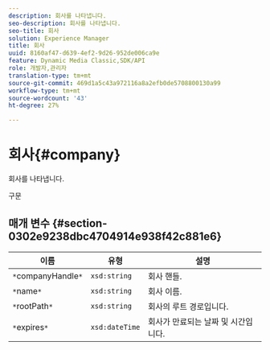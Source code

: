 ```yaml
---
description: 회사를 나타냅니다.
seo-description: 회사를 나타냅니다.
seo-title: 회사
solution: Experience Manager
title: 회사
uuid: 8160af47-d639-4ef2-9d26-952de006ca9e
feature: Dynamic Media Classic,SDK/API
role: 개발자,관리자
translation-type: tm+mt
source-git-commit: 469d1a5c43a972116a8a2efb0de5708800130a99
workflow-type: tm+mt
source-wordcount: '43'
ht-degree: 27%

---
```



# 회사{#company}

회사를 나타냅니다.

구문

## 매개 변수 {#section-0302e9238dbc4704914e938f42c881e6}

| 이름 | 유형 | 설명 |
|---|---|---|
| `*`companyHandle`*` | `xsd:string` | 회사 핸들. |
| `*`name`*` | `xsd:string` | 회사 이름. |
| `*`rootPath`*` | `xsd:string` | 회사의 루트 경로입니다. |
| `*`expires`*` | `xsd:dateTime` | 회사가 만료되는 날짜 및 시간입니다. |

